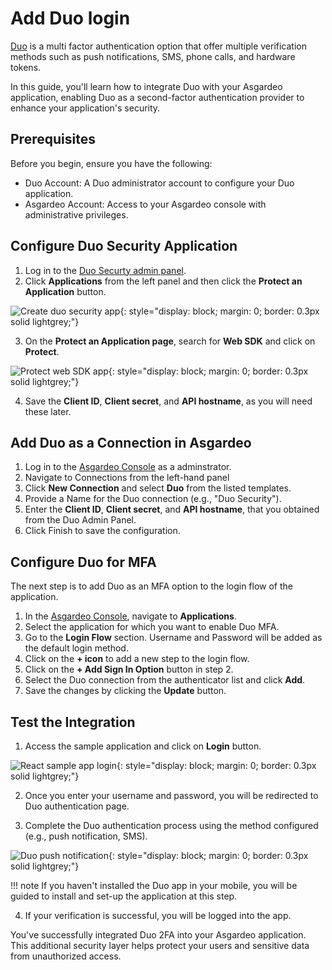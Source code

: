 # Add Duo login

[Duo](https://duo.com/) is a multi factor authentication option that offer multiple verification methods such as push notifications, SMS, phone calls, and hardware tokens.

In this guide, you'll learn how to integrate Duo with your Asgardeo application, enabling Duo as a second-factor authentication provider to enhance your application's security.

## Prerequisites

Before you begin, ensure you have the following:

- Duo Account: A Duo administrator account to configure your Duo application.
- Asgardeo Account: Access to your Asgardeo console with administrative privileges.

## Configure Duo Security Application

1. Log in to the [Duo Securty admin panel](https://admin.duosecurity.com/login). 
2. Click **Applications** from the left panel and then click the **Protect an Application** button.

![Create duo security app]({{base_path}}/assets/img/guides/mfa/duo/add-duo-security-app.png){: style="display: block; margin: 0; border: 0.3px solid lightgrey;"}

3. On the **Protect an Application page**, search for **Web SDK** and click on **Protect**.

![Protect web SDK app]({{base_path}}/assets/img/guides/mfa/duo/protect-web-sdk-app.png){: style="display: block; margin: 0; border: 0.3px solid lightgrey;"}

4. Save the **Client ID**, **Client secret**, and **API hostname**, as you will need these later.

## Add Duo as a Connection in Asgardeo

1. Log in to the [Asgardeo Console](https://console.asgardeo.io/) as a adminstrator.
2. Navigate to Connections from the left-hand panel 
3. Click **New Connection** and select **Duo** from the listed templates.
4. Provide a Name for the Duo connection (e.g., "Duo Security").
5. Enter the **Client ID**, **Client secret**, and **API hostname**, that you obtained from the Duo Admin Panel.
6. Click Finish to save the configuration.

## Configure Duo for MFA

The next step is to add Duo as an MFA option to the login flow of the application.

1. In the [Asgardeo Console](https://console.asgardeo.io/), navigate to **Applications**.
2. Select the application for which you want to enable Duo MFA.
3. Go to the **Login Flow** section. Username and Password will be added as the default login method.
4. Click on the **+ icon** to add a new step to the login flow. 
5. Click on the **+ Add Sign In Option** button in step 2.
6. Select the Duo connection from the authenticator list and click **Add**. 
7. Save the changes by clicking the **Update** button.

## Test the Integration

1. Access the sample application and click on **Login** button. 

![React sample app login]({{base_path}}/assets/img/guides/mfa/duo/react-sample-app-login.png){: style="display: block; margin: 0; border: 0.3px solid lightgrey;"}

2. Once you enter your username and password, you will be redirected to Duo authentication page.

3. Complete the Duo authentication process using the method configured (e.g., push notification, SMS).

![Duo push notification]({{base_path}}/assets/img/guides/mfa/duo/duo-push-notification.png){: style="display: block; margin: 0; border: 0.3px solid lightgrey;"}

!!! note
    If you haven't installed the Duo app in your mobile, you will be guided to install and set-up the application at this step.

4. If your verification is successful, you will be logged into the app.

You've successfully integrated Duo 2FA into your Asgardeo application. This additional security layer helps protect your users and sensitive data from unauthorized access.